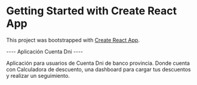 # Getting Started with Create React App

This project was bootstrapped with [Create React App](https://github.com/facebook/create-react-app).



---- Aplicación  Cuenta Dni ----

Aplicación  para usuarios de Cuenta Dni de banco provincia. Donde cuenta con Calculadora de descuento, una dashboard para cargar tus descuentos y realizar un seguimiento.


